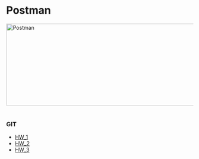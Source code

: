 # Postman
<div>
<img src="https://learndirectus.com/content/images/size/w2000/2022/03/postman.png" title="Postman"  alt="Postman" width="800" height="220"/>&nbsp;
</div>

### GIT
* [HW_1](https://github.com/TatianaGordievskaia/HOMEWORKS/tree/main/POSTMAN/HW_1)
* [HW_2](https://github.com/TatianaGordievskaia/HOMEWORKS/tree/main/POSTMAN/HW_2)
* [HW_3](https://github.com/TatianaGordievskaia/HOMEWORKS/tree/main/POSTMAN/HW_3)



